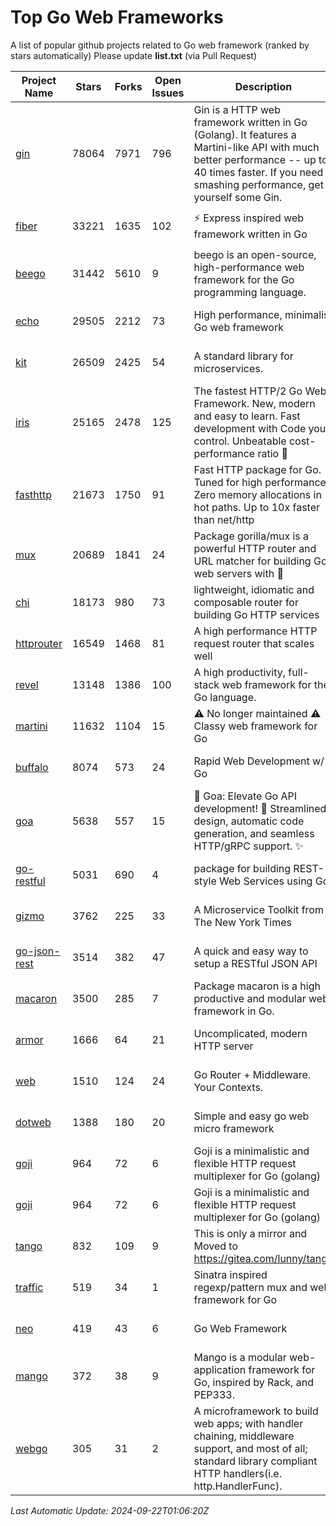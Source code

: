 # Top Go Web Frameworks
A list of popular github projects related to Go web framework (ranked by stars automatically)
Please update **list.txt** (via Pull Request)

| Project Name | Stars | Forks | Open Issues | Description | Last Commit |
| ------------ | ----- | ----- | ----------- | ----------- | ----------- |
| [gin](https://github.com/gin-gonic/gin) | 78064 | 7971 | 796 | Gin is a HTTP web framework written in Go (Golang). It features a Martini-like API with much better performance -- up to 40 times faster. If you need smashing performance, get yourself some Gin. | 2024-09-21 15:24:18 |
| [fiber](https://github.com/gofiber/fiber) | 33221 | 1635 | 102 | ⚡️ Express inspired web framework written in Go | 2024-09-15 17:45:44 |
| [beego](https://github.com/beego/beego) | 31442 | 5610 | 9 | beego is an open-source, high-performance web framework for the Go programming language. | 2024-09-21 08:44:12 |
| [echo](https://github.com/labstack/echo) | 29505 | 2212 | 73 | High performance, minimalist Go web framework | 2024-08-16 06:16:52 |
| [kit](https://github.com/go-kit/kit) | 26509 | 2425 | 54 | A standard library for microservices. | 2024-03-13 13:42:15 |
| [iris](https://github.com/kataras/iris) | 25165 | 2478 | 125 | The fastest HTTP/2 Go Web Framework. New, modern and easy to learn. Fast development with Code you control. Unbeatable cost-performance ratio :rocket: | 2024-09-19 21:59:27 |
| [fasthttp](https://github.com/valyala/fasthttp) | 21673 | 1750 | 91 | Fast HTTP package for Go. Tuned for high performance. Zero memory allocations in hot paths. Up to 10x faster than net/http | 2024-09-21 14:39:36 |
| [mux](https://github.com/gorilla/mux) | 20689 | 1841 | 24 | Package gorilla/mux is a powerful HTTP router and URL matcher for building Go web servers with 🦍 | 2024-06-19 23:50:04 |
| [chi](https://github.com/go-chi/chi) | 18173 | 980 | 73 | lightweight, idiomatic and composable router for building Go HTTP services | 2024-09-18 20:06:37 |
| [httprouter](https://github.com/julienschmidt/httprouter) | 16549 | 1468 | 81 | A high performance HTTP request router that scales well | 2024-01-30 10:56:56 |
| [revel](https://github.com/revel/revel) | 13148 | 1386 | 100 | A high productivity, full-stack web framework for the Go language. | 2022-04-12 20:53:30 |
| [martini](https://github.com/go-martini/martini) | 11632 | 1104 | 15 | ⚠️ No longer maintained ⚠️  Classy web framework for Go | 2017-01-21 21:58:54 |
| [buffalo](https://github.com/gobuffalo/buffalo) | 8074 | 573 | 24 | Rapid Web Development w/ Go | 2023-01-26 15:34:17 |
| [goa](https://github.com/goadesign/goa) | 5638 | 557 | 15 | 🌟 Goa: Elevate Go API development! 🚀 Streamlined design, automatic code generation, and seamless HTTP/gRPC support. ✨ | 2024-09-21 17:57:24 |
| [go-restful](https://github.com/emicklei/go-restful) | 5031 | 690 | 4 | package for building REST-style Web Services using Go | 2024-08-23 09:45:53 |
| [gizmo](https://github.com/nytimes/gizmo) | 3762 | 225 | 33 | A Microservice Toolkit from The New York Times | 2021-04-30 15:27:05 |
| [go-json-rest](https://github.com/ant0ine/go-json-rest) | 3514 | 382 | 47 | A quick and easy way to setup a RESTful JSON API | 2017-09-13 04:12:08 |
| [macaron](https://github.com/go-macaron/macaron) | 3500 | 285 | 7 | Package macaron is a high productive and modular web framework in Go. | 2024-09-09 01:15:31 |
| [armor](https://github.com/labstack/armor) | 1666 | 64 | 21 | Uncomplicated, modern HTTP server | 2019-08-03 18:10:09 |
| [web](https://github.com/gocraft/web) | 1510 | 124 | 24 | Go Router + Middleware. Your Contexts. | 2019-02-07 15:06:52 |
| [dotweb](https://github.com/devfeel/dotweb) | 1388 | 180 | 20 | Simple and easy go web micro framework | 2023-12-13 02:13:17 |
| [goji](https://github.com/goji/goji) | 964 | 72 | 6 | Goji is a minimalistic and flexible HTTP request multiplexer for Go (golang) | 2019-01-26 23:58:29 |
| [goji](https://github.com/goji/goji) | 964 | 72 | 6 | Goji is a minimalistic and flexible HTTP request multiplexer for Go (golang) | 2019-01-26 23:58:29 |
| [tango](https://github.com/lunny/tango) | 832 | 109 | 9 | This is only a mirror and Moved to https://gitea.com/lunny/tango | 2019-05-17 03:31:10 |
| [traffic](https://github.com/gravityblast/traffic) | 519 | 34 | 1 | Sinatra inspired regexp/pattern mux and web framework for Go | 2015-11-26 21:31:07 |
| [neo](https://github.com/ivpusic/neo) | 419 | 43 | 6 | Go Web Framework | 2017-08-14 23:54:31 |
| [mango](https://github.com/paulbellamy/mango) | 372 | 38 | 9 | Mango is a modular web-application framework for Go, inspired by Rack, and PEP333. | 2017-10-17 08:18:43 |
| [webgo](https://github.com/bnkamalesh/webgo) | 305 | 31 | 2 | A microframework to build web apps; with handler chaining, middleware support, and most of all; standard library compliant HTTP handlers(i.e. http.HandlerFunc). | 2024-04-21 18:28:25 |

*Last Automatic Update: 2024-09-22T01:06:20Z*